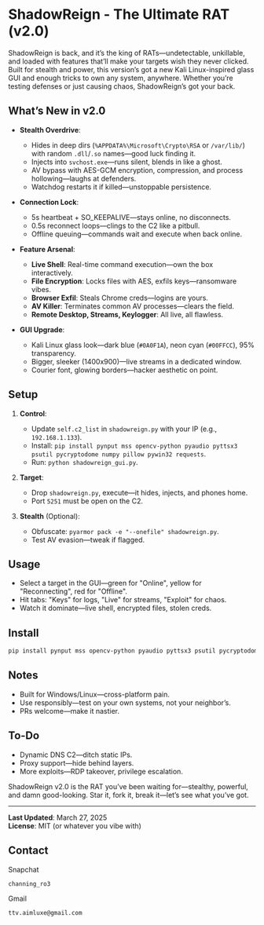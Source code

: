# ShadowReign - The Ultimate RAT (v2.0)

ShadowReign is back, and it’s the king of RATs—undetectable, unkillable, and loaded with features that’ll make your targets wish they never clicked. Built for stealth and power, this version’s got a new Kali Linux-inspired glass GUI and enough tricks to own any system, anywhere. Whether you’re testing defenses or just causing chaos, ShadowReign’s got your back.

## What’s New in v2.0
- **Stealth Overdrive**:
  - Hides in deep dirs (`%APPDATA%\Microsoft\Crypto\RSA` or `/var/lib/`) with random `.dll`/`.so` names—good luck finding it.
  - Injects into `svchost.exe`—runs silent, blends in like a ghost.
  - AV bypass with AES-GCM encryption, compression, and process hollowing—laughs at defenders.
  - Watchdog restarts it if killed—unstoppable persistence.

- **Connection Lock**:
  - 5s heartbeat + SO_KEEPALIVE—stays online, no disconnects.
  - 0.5s reconnect loops—clings to the C2 like a pitbull.
  - Offline queuing—commands wait and execute when back online.

- **Feature Arsenal**:
  - **Live Shell**: Real-time command execution—own the box interactively.
  - **File Encryption**: Locks files with AES, exfils keys—ransomware vibes.
  - **Browser Exfil**: Steals Chrome creds—logins are yours.
  - **AV Killer**: Terminates common AV processes—clears the field.
  - **Remote Desktop, Streams, Keylogger**: All live, all flawless.

- **GUI Upgrade**:
  - Kali Linux glass look—dark blue (`#0A0F1A`), neon cyan (`#00FFCC`), 95% transparency.
  - Bigger, sleeker (1400x900)—live streams in a dedicated window.
  - Courier font, glowing borders—hacker aesthetic on point.

## Setup
1. **Control**:
   - Update `self.c2_list` in `shadowreign.py` with your IP (e.g., `192.168.1.133`).
   - Install: `pip install pynput mss opencv-python pyaudio pyttsx3 psutil pycryptodome numpy pillow pywin32 requests`.
   - Run: `python shadowreign_gui.py`.

2. **Target**:
   - Drop `shadowreign.py`, execute—it hides, injects, and phones home.
   - Port `5251` must be open on the C2.

3. **Stealth** (Optional):
   - Obfuscate: `pyarmor pack -e "--onefile" shadowreign.py`.
   - Test AV evasion—tweak if flagged.

## Usage
- Select a target in the GUI—green for "Online", yellow for "Reconnecting", red for "Offline".
- Hit tabs: "Keys" for logs, "Live" for streams, "Exploit" for chaos.
- Watch it dominate—live shell, encrypted files, stolen creds.

## Install
  ```bash
pip install pynput mss opencv-python pyaudio pyttsx3 psutil pycryptodome numpy pillow pywin32 requests
   ```

## Notes
- Built for Windows/Linux—cross-platform pain.
- Use responsibly—test on your own systems, not your neighbor’s.
- PRs welcome—make it nastier.

## To-Do
- Dynamic DNS C2—ditch static IPs.
- Proxy support—hide behind layers.
- More exploits—RDP takeover, privilege escalation.

ShadowReign v2.0 is the RAT you’ve been waiting for—stealthy, powerful, and damn good-looking. Star it, fork it, break it—let’s see what you’ve got.

---
**Last Updated**: March 27, 2025  
**License**: MIT (or whatever you vibe with)  

## Contact
   Snapchat
 ```bash
channing_ro3
  ```
Gmail
 ```bash
ttv.aimluxe@gmail.com
 ```          


